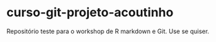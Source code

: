 # curso-git-projeto-acoutinho

Repositório teste para o workshop de R markdown e Git.
Use se quiser.
